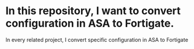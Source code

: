 # In this repository, I want to convert configuration in ASA to Fortigate.
In every related project, I convert specific configuration in ASA to Fortigate
